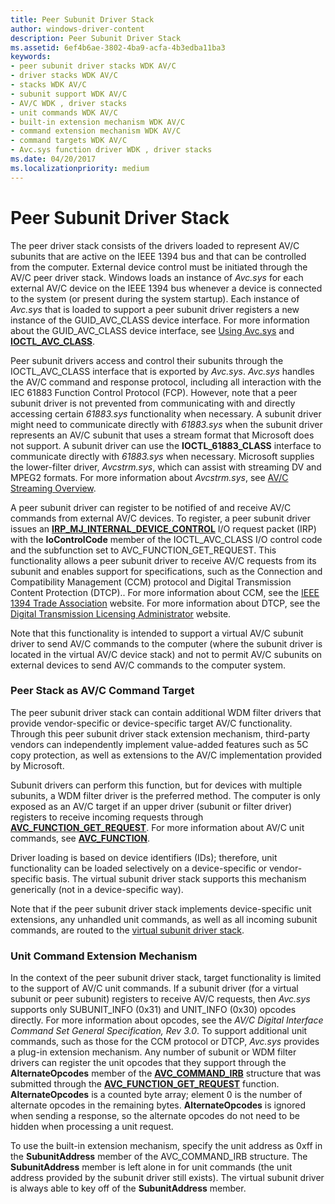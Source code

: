 ```yaml
---
title: Peer Subunit Driver Stack
author: windows-driver-content
description: Peer Subunit Driver Stack
ms.assetid: 6ef4b6ae-3802-4ba9-acfa-4b3edba11ba3
keywords:
- peer subunit driver stacks WDK AV/C
- driver stacks WDK AV/C
- stacks WDK AV/C
- subunit support WDK AV/C
- AV/C WDK , driver stacks
- unit commands WDK AV/C
- built-in extension mechanism WDK AV/C
- command extension mechanism WDK AV/C
- command targets WDK AV/C
- Avc.sys function driver WDK , driver stacks
ms.date: 04/20/2017
ms.localizationpriority: medium
---
```


# Peer Subunit Driver Stack


The peer driver stack consists of the drivers loaded to represent AV/C subunits that are active on the IEEE 1394 bus and that can be controlled from the computer. External device control must be initiated through the AV/C peer driver stack. Windows loads an instance of *Avc.sys* for each external AV/C device on the IEEE 1394 bus whenever a device is connected to the system (or present during the system startup). Each instance of *Avc.sys* that is loaded to support a peer subunit driver registers a new instance of the GUID\_AVC\_CLASS device interface. For more information about the GUID\_AVC\_CLASS device interface, see [Using Avc.sys](using-avc-sys.md) and [**IOCTL\_AVC\_CLASS**](https://msdn.microsoft.com/library/windows/hardware/ff560789).

Peer subunit drivers access and control their subunits through the IOCTL\_AVC\_CLASS interface that is exported by *Avc.sys*. *Avc.sys* handles the AV/C command and response protocol, including all interaction with the IEC 61883 Function Control Protocol (FCP). However, note that a peer subunit driver is not prevented from communicating with and directly accessing certain *61883.sys* functionality when necessary. A subunit driver might need to communicate directly with *61883.sys* when the subunit driver represents an AV/C subunit that uses a stream format that Microsoft does not support. A subunit driver can use the **IOCTL\_61883\_CLASS** interface to communicate directly with *61883.sys* when necessary. Microsoft supplies the lower-filter driver, *Avcstrm.sys*, which can assist with streaming DV and MPEG2 formats. For more information about *Avcstrm.sys*, see [AV/C Streaming Overview](av-c-streaming-overview.md).

A peer subunit driver can register to be notified of and receive AV/C commands from external AV/C devices. To register, a peer subunit driver issues an [**IRP\_MJ\_INTERNAL\_DEVICE\_CONTROL**](https://msdn.microsoft.com/library/windows/hardware/ff550766) I/O request packet (IRP) with the **IoControlCode** member of the IOCTL\_AVC\_CLASS I/O control code and the subfunction set to AVC\_FUNCTION\_GET\_REQUEST. This functionality allows a peer subunit driver to receive AV/C requests from its subunit and enables support for specifications, such as the Connection and Compatibility Management (CCM) protocol and Digital Transmission Content Protection (DTCP).. For more information about CCM, see the [IEEE 1394 Trade Association](http://go.microsoft.com/fwlink/p/?LinkId=518448) website. For more information about DTCP, see the [Digital Transmission Licensing Administrator](http://go.microsoft.com/fwlink/p/?linkid=8731) website.

Note that this functionality is intended to support a virtual AV/C subunit driver to send AV/C commands to the computer (where the subunit driver is located in the virtual AV/C device stack) and not to permit AV/C subunits on external devices to send AV/C commands to the computer system.

### <a href="" id="peer-stack-as-av-c-command-target"></a>**Peer Stack as AV/C Command Target**

The peer subunit driver stack can contain additional WDM filter drivers that provide vendor-specific or device-specific target AV/C functionality. Through this peer subunit driver stack extension mechanism, third-party vendors can independently implement value-added features such as 5C copy protection, as well as extensions to the AV/C implementation provided by Microsoft.

Subunit drivers can perform this function, but for devices with multiple subunits, a WDM filter driver is the preferred method. The computer is only exposed as an AV/C target if an upper driver (subunit or filter driver) registers to receive incoming requests through [**AVC\_FUNCTION\_GET\_REQUEST**](https://msdn.microsoft.com/library/windows/hardware/ff554163). For more information about AV/C unit commands, see [**AVC\_FUNCTION**](https://msdn.microsoft.com/library/windows/hardware/ff554145).

Driver loading is based on device identifiers (IDs); therefore, unit functionality can be loaded selectively on a device-specific or vendor-specific basis. The virtual subunit driver stack supports this mechanism generically (not in a device-specific way).

Note that if the peer subunit driver stack implements device-specific unit extensions, any unhandled unit commands, as well as all incoming subunit commands, are routed to the [virtual subunit driver stack](virtual-subunit-driver-stack.md).

### **Unit Command Extension Mechanism**

In the context of the peer subunit driver stack, target functionality is limited to the support of AV/C unit commands. If a subunit driver (for a virtual subunit or peer subunit) registers to receive AV/C requests, then *Avc.sys* supports only SUBUNIT\_INFO (0x31) and UNIT\_INFO (0x30) opcodes directly. For more information about opcodes, see the *AV/C Digital Interface Command Set General Specification, Rev 3.0*. To support additional unit commands, such as those for the CCM protocol or DTCP, *Avc.sys* provides a plug-in extension mechanism. Any number of subunit or WDM filter drivers can register the unit opcodes that they support through the **AlternateOpcodes** member of the [**AVC\_COMMAND\_IRB**](https://msdn.microsoft.com/library/windows/hardware/ff554140) structure that was submitted through the [**AVC\_FUNCTION\_GET\_REQUEST**](https://msdn.microsoft.com/library/windows/hardware/ff554163) function. **AlternateOpcodes** is a counted byte array; element 0 is the number of alternate opcodes in the remaining bytes. **AlternateOpcodes** is ignored when sending a response, so the alternate opcodes do not need to be hidden when processing a unit request.

To use the built-in extension mechanism, specify the unit address as 0xff in the **SubunitAddress** member of the AVC\_COMMAND\_IRB structure. The **SubunitAddress** member is left alone in for unit commands (the unit address provided by the subunit driver still exists). The virtual subunit driver is always able to key off of the **SubunitAddress** member.

 

 





